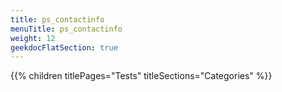 ```yaml
---
title: ps_contactinfo
menuTitle: ps_contactinfo
weight: 12 
geekdocFlatSection: true
---
```


{{% children titlePages="Tests" titleSections="Categories" %}}
